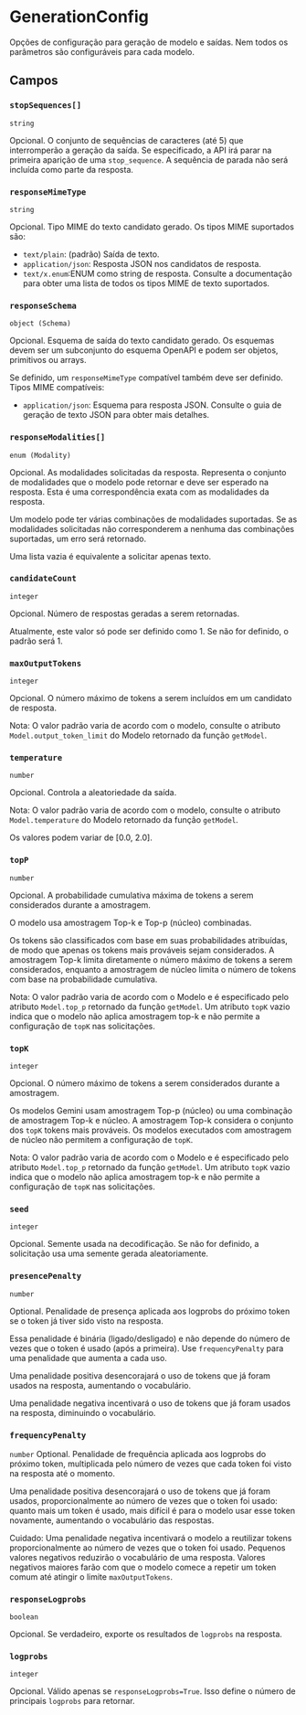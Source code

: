 # GenerationConfig

Opções de configuração para geração de modelo e saídas. Nem todos os parâmetros são configuráveis para cada modelo.

## Campos

### `stopSequences[]`

`string`

Opcional. O conjunto de sequências de caracteres (até 5) que interromperão a geração da saída. Se especificado, a API irá parar na primeira aparição de uma `stop_sequence`. A sequência de parada não será incluída como parte da resposta.

### `responseMimeType`

`string`

Opcional. Tipo MIME do texto candidato gerado. Os tipos MIME suportados são:

*   `text/plain`: (padrão) Saída de texto.
*   `application/json`: Resposta JSON nos candidatos de resposta.
*    `text/x.enum`:ENUM como string de resposta.
Consulte a documentação para obter uma lista de todos os tipos MIME de texto suportados.

### `responseSchema`

`object (Schema)`

Opcional. Esquema de saída do texto candidato gerado. Os esquemas devem ser um subconjunto do esquema OpenAPI e podem ser objetos, primitivos ou arrays.

Se definido, um `responseMimeType` compatível também deve ser definido. Tipos MIME compatíveis:

*   `application/json`: Esquema para resposta JSON. Consulte o guia de geração de texto JSON para obter mais detalhes.

### `responseModalities[]`

`enum (Modality)`

Opcional. As modalidades solicitadas da resposta. Representa o conjunto de modalidades que o modelo pode retornar e deve ser esperado na resposta. Esta é uma correspondência exata com as modalidades da resposta.

Um modelo pode ter várias combinações de modalidades suportadas. Se as modalidades solicitadas não corresponderem a nenhuma das combinações suportadas, um erro será retornado.

Uma lista vazia é equivalente a solicitar apenas texto.

### `candidateCount`

`integer`

Opcional. Número de respostas geradas a serem retornadas.

Atualmente, este valor só pode ser definido como 1. Se não for definido, o padrão será 1.

### `maxOutputTokens`

`integer`

Opcional. O número máximo de tokens a serem incluídos em um candidato de resposta.

Nota: O valor padrão varia de acordo com o modelo, consulte o atributo `Model.output_token_limit` do Modelo retornado da função `getModel`.

### `temperature`

`number`

Opcional. Controla a aleatoriedade da saída.

Nota: O valor padrão varia de acordo com o modelo, consulte o atributo `Model.temperature` do Modelo retornado da função `getModel`.

Os valores podem variar de [0.0, 2.0].

### `topP`

`number`

Opcional. A probabilidade cumulativa máxima de tokens a serem considerados durante a amostragem.

O modelo usa amostragem Top-k e Top-p (núcleo) combinadas.

Os tokens são classificados com base em suas probabilidades atribuídas, de modo que apenas os tokens mais prováveis sejam considerados. A amostragem Top-k limita diretamente o número máximo de tokens a serem considerados, enquanto a amostragem de núcleo limita o número de tokens com base na probabilidade cumulativa.

Nota: O valor padrão varia de acordo com o Modelo e é especificado pelo atributo `Model.top_p` retornado da função `getModel`. Um atributo `topK` vazio indica que o modelo não aplica amostragem top-k e não permite a configuração de `topK` nas solicitações.

### `topK`

`integer`

Opcional. O número máximo de tokens a serem considerados durante a amostragem.

Os modelos Gemini usam amostragem Top-p (núcleo) ou uma combinação de amostragem Top-k e núcleo. A amostragem Top-k considera o conjunto dos `topK` tokens mais prováveis. Os modelos executados com amostragem de núcleo não permitem a configuração de `topK`.

Nota: O valor padrão varia de acordo com o Modelo e é especificado pelo atributo `Model.top_p` retornado da função `getModel`. Um atributo `topK` vazio indica que o modelo não aplica amostragem top-k e não permite a configuração de `topK` nas solicitações.

### `seed`

`integer`

Opcional. Semente usada na decodificação. Se não for definido, a solicitação usa uma semente gerada aleatoriamente.

### `presencePenalty`
`number`

Optional. Penalidade de presença aplicada aos logprobs do próximo token se o token já tiver sido visto na resposta.

Essa penalidade é binária (ligado/desligado) e não depende do número de vezes que o token é usado (após a primeira). Use `frequencyPenalty` para uma penalidade que aumenta a cada uso.

Uma penalidade positiva desencorajará o uso de tokens que já foram usados na resposta, aumentando o vocabulário.

Uma penalidade negativa incentivará o uso de tokens que já foram usados na resposta, diminuindo o vocabulário.

### `frequencyPenalty`
`number`
Optional. Penalidade de frequência aplicada aos logprobs do próximo token, multiplicada pelo número de vezes que cada token foi visto na resposta até o momento.

Uma penalidade positiva desencorajará o uso de tokens que já foram usados, proporcionalmente ao número de vezes que o token foi usado: quanto mais um token é usado, mais difícil é para o modelo usar esse token novamente, aumentando o vocabulário das respostas.

Cuidado: Uma penalidade negativa incentivará o modelo a reutilizar tokens proporcionalmente ao número de vezes que o token foi usado. Pequenos valores negativos reduzirão o vocabulário de uma resposta. Valores negativos maiores farão com que o modelo comece a repetir um token comum até atingir o limite `maxOutputTokens`.

### `responseLogprobs`

`boolean`

Opcional. Se verdadeiro, exporte os resultados de `logprobs` na resposta.

### `logprobs`

`integer`

Opcional. Válido apenas se `responseLogprobs=True`. Isso define o número de principais `logprobs` para retornar.